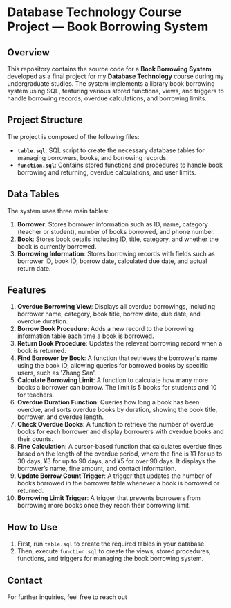 # Database Technology Course Project — Book Borrowing System

## Overview
This repository contains the source code for a **Book Borrowing System**, developed as a final project for my **Database Technology** course during my undergraduate studies. The system implements a library book borrowing system using SQL, featuring various stored functions, views, and triggers to handle borrowing records, overdue calculations, and borrowing limits.

## Project Structure
The project is composed of the following files:

- **`table.sql`**: SQL script to create the necessary database tables for managing borrowers, books, and borrowing records.
- **`function.sql`**: Contains stored functions and procedures to handle book borrowing and returning, overdue calculations, and user limits.

## Data Tables
The system uses three main tables:
1. **Borrower**: Stores borrower information such as ID, name, category (teacher or student), number of books borrowed, and phone number.
2. **Book**: Stores book details including ID, title, category, and whether the book is currently borrowed.
3. **Borrowing Information**: Stores borrowing records with fields such as borrower ID, book ID, borrow date, calculated due date, and actual return date.

## Features
1. **Overdue Borrowing View**: Displays all overdue borrowings, including borrower name, category, book title, borrow date, due date, and overdue duration.
2. **Borrow Book Procedure**: Adds a new record to the borrowing information table each time a book is borrowed.
3. **Return Book Procedure**: Updates the relevant borrowing record when a book is returned.
4. **Find Borrower by Book**: A function that retrieves the borrower's name using the book ID, allowing queries for borrowed books by specific users, such as 'Zhang San'.
5. **Calculate Borrowing Limit**: A function to calculate how many more books a borrower can borrow. The limit is 5 books for students and 10 for teachers.
6. **Overdue Duration Function**: Queries how long a book has been overdue, and sorts overdue books by duration, showing the book title, borrower, and overdue length.
7. **Check Overdue Books**: A function to retrieve the number of overdue books for each borrower and display borrowers with overdue books and their counts.
8. **Fine Calculation**: A cursor-based function that calculates overdue fines based on the length of the overdue period, where the fine is ¥1 for up to 30 days, ¥3 for up to 90 days, and ¥5 for over 90 days. It displays the borrower’s name, fine amount, and contact information.
9. **Update Borrow Count Trigger**: A trigger that updates the number of books borrowed in the borrower table whenever a book is borrowed or returned.
10. **Borrowing Limit Trigger**: A trigger that prevents borrowers from borrowing more books once they reach their borrowing limit.

## How to Use
1. First, run `table.sql` to create the required tables in your database.
2. Then, execute `function.sql` to create the views, stored procedures, functions, and triggers for managing the book borrowing system.

## Contact
For further inquiries, feel free to reach out
